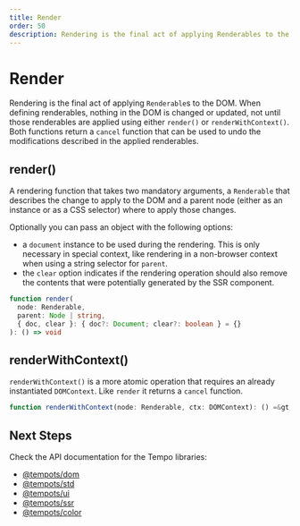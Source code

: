 ```yaml
---
title: Render
order: 50
description: Rendering is the final act of applying Renderables to the DOM. When defining renderables, nothing in the DOM is changed or updated, not until those renderables are applied using either render() or renderWithContext().
---
```

# Render

Rendering is the final act of applying `Renderable`s to the DOM. When defining renderables, nothing in the DOM is changed or updated, not until those renderables are applied using either `render()` or `renderWithContext()`. Both functions return a `cancel` function that can be used to undo the modifications described in the applied renderables.

## render()

A rendering function that takes two mandatory arguments, a `Renderable` that describes the change to apply to the DOM and a parent node (either as an instance or as a CSS selector) where to apply those changes.

Optionally you can pass an object with the following options:

* a `document` instance to be used during the rendering. This is only necessary in special context, like rendering in a non-browser context when using a string selector for `parent`.
* the `clear` option indicates if the rendering operation should also remove the contents that were potentially generated by the SSR component.

```ts
function render(
  node: Renderable,
  parent: Node | string,
  { doc, clear }: { doc?: Document; clear?: boolean } = {}
): () => void
```

## renderWithContext()

`renderWithContext()` is a more atomic operation that requires an already instantiated `DOMContext`. Like `render` it returns a `cancel` function.

```ts
function renderWithContext(node: Renderable, ctx: DOMContext): () =&gt; void
```

## Next Steps

Check the API documentation for the Tempo libraries:

- [@tempots/dom](/library/tempots-dom)
- [@tempots/std](/library/tempots-std)
- [@tempots/ui](/library/tempots-ui)
- [@tempots/ssr](/library/tempots-ssr)
- [@tempots/color](/library/tempots-color)
